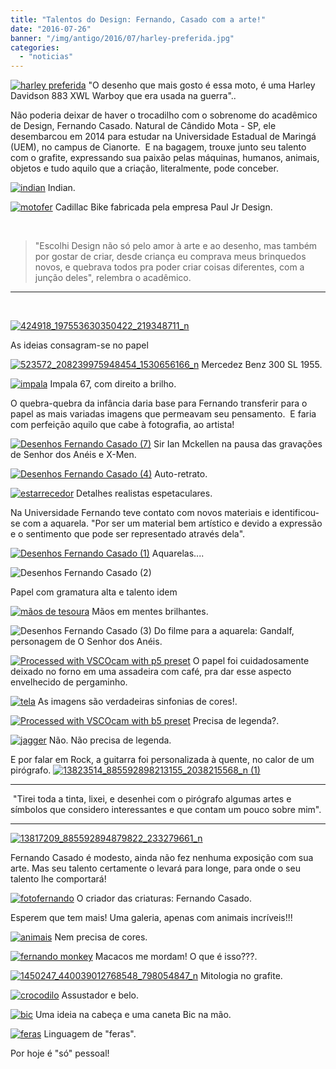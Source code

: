 ```yaml
---
title: "Talentos do Design: Fernando, Casado com a arte!"
date: "2016-07-26"
banner: "/img/antigo/2016/07/harley-preferida.jpg"
categories: 
  - "noticias"
---
```


[![harley preferida](/img/antigo/2016/07/harley-preferida.jpg)](/img/antigo/2016/07/harley-preferida.jpg) "O desenho que mais gosto é essa moto, é uma Harley Davidson 883 XWL Warboy que era usada na guerra"..

Não poderia deixar de haver o trocadilho com o sobrenome do acadêmico de Design, Fernando Casado. Natural de Cândido Mota - SP, ele desembarcou em 2014 para estudar na Universidade Estadual de Maringá (UEM), no campus de Cianorte.  E na bagagem, trouxe junto seu talento com o grafite, expressando sua paixão pelas máquinas, humanos, animais, objetos e tudo aquilo que a criação, literalmente, pode conceber.

[![indian](/img/antigo/2016/07/indian.jpg)](/img/antigo/2016/07/indian.jpg) Indian.

[![motofer](/img/antigo/2016/07/motofer.jpg)](/img/antigo/2016/07/motofer.jpg) Cadillac Bike fabricada pela empresa Paul Jr Design.

 

> "Escolhi Design não só pelo amor à arte e ao desenho, mas também por gostar de criar, desde criança eu comprava meus brinquedos novos, e quebrava todos pra poder criar coisas diferentes, com a junção deles", relembra o acadêmico.

----

 

[![424918_197553630350422_219348711_n](/img/antigo/2016/07/424918_197553630350422_219348711_n.jpg)](/img/antigo/2016/07/424918_197553630350422_219348711_n.jpg)

As ideias consagram-se no papel

[![523572_208239975948454_1530656166_n](/img/antigo/2016/07/523572_208239975948454_1530656166_n.jpg)](/img/antigo/2016/07/523572_208239975948454_1530656166_n.jpg) Mercedez Benz 300 SL 1955.

[![impala](/img/antigo/2016/07/impala-e1469505776195.jpg)](/img/antigo/2016/07/impala.jpg) Impala 67, com direito a brilho.

O quebra-quebra da infância daria base para Fernando transferir para o papel as mais variadas imagens que permeavam seu pensamento.  E faria com perfeição aquilo que cabe à fotografia, ao artista!

[![Desenhos Fernando Casado (7)](/img/antigo/2016/07/Desenhos-Fernando-Casado-7.jpg)](/img/antigo/2016/07/Desenhos-Fernando-Casado-7.jpg) Sir Ian Mckellen na pausa das gravações de Senhor dos Anéis e X-Men.

[![Desenhos Fernando Casado (4)](/img/antigo/2016/07/Desenhos-Fernando-Casado-4.jpg)](/img/antigo/2016/07/Desenhos-Fernando-Casado-4.jpg) Auto-retrato.

[![estarrecedor](/img/antigo/2016/07/estarrecedor.jpg)](/img/antigo/2016/07/estarrecedor.jpg) Detalhes realistas espetaculares.

Na Universidade Fernando teve contato com novos materiais e identificou-se com a aquarela. "Por ser um material bem artístico e devido a expressão e o sentimento que pode ser representado através dela".

[![Desenhos Fernando Casado (1)](/img/antigo/2016/07/Desenhos-Fernando-Casado-1.jpg)](/img/antigo/2016/07/Desenhos-Fernando-Casado-1.jpg) Aquarelas....

![Desenhos Fernando Casado (2)](/img/antigo/2016/07/Desenhos-Fernando-Casado-2.jpg)

Papel com gramatura alta e talento idem

[![mãos de tesoura](/img/antigo/2016/07/mãos-de-tesoura.jpg)](/img/antigo/2016/07/mãos-de-tesoura.jpg) Mãos em mentes brilhantes.

![Desenhos Fernando Casado (3)](/img/antigo/2016/07/Desenhos-Fernando-Casado-3.jpg) Do filme para a aquarela: Gandalf, personagem de O Senhor dos Anéis.

[![Processed with VSCOcam with p5 preset](/img/antigo/2016/07/Desenhos-Fernando-Casado-5.jpg)](/img/antigo/2016/07/Desenhos-Fernando-Casado-5.jpg) O papel foi cuidadosamente deixado no forno em uma assadeira com café, pra dar esse aspecto envelhecido de pergaminho.

[![tela](/img/antigo/2016/07/tela.jpg)](/img/antigo/2016/07/tela.jpg) As imagens são verdadeiras sinfonias de cores!.

[![Processed with VSCOcam with b5 preset](/img/antigo/2016/07/Desenhos-Fernando-Casado-6.jpg)](/img/antigo/2016/07/Desenhos-Fernando-Casado-6.jpg) Precisa de legenda?.

[![jagger](/img/antigo/2016/07/jagger.jpg)](/img/antigo/2016/07/jagger.jpg) Não. Não precisa de legenda.

E por falar em Rock, a guitarra foi personalizada à quente, no calor de um pirógrafo. [![13823514_885592898213155_2038215568_n (1)](/img/antigo/2016/07/13823514_885592898213155_2038215568_n-1.jpg)](/img/antigo/2016/07/13823514_885592898213155_2038215568_n-1.jpg)

----

 "Tirei toda a tinta, lixei, e desenhei com o pirógrafo algumas artes e símbolos que considero interessantes e que contam um pouco sobre mim".

----

[![13817209_885592894879822_233279661_n](/img/antigo/2016/07/13817209_885592894879822_233279661_n.jpg)](/img/antigo/2016/07/13817209_885592894879822_233279661_n.jpg)

Fernando Casado é modesto, ainda não fez nenhuma exposição com sua arte. Mas seu talento certamente o levará para longe, para onde o seu talento lhe comportará!

[![fotofernando](/img/antigo/2016/07/fotofernando.jpg)](/img/antigo/2016/07/fotofernando.jpg) O criador das criaturas: Fernando Casado.

Esperem que tem mais! Uma galeria, apenas com animais incríveis!!!

[![animais](/img/antigo/2016/07/animais.jpg)](/img/antigo/2016/07/animais.jpg) Nem precisa de cores.

[![fernando monkey](/img/antigo/2016/07/fernando-monkey.jpg)](/img/antigo/2016/07/fernando-monkey.jpg) Macacos me mordam! O que é isso???.

[![1450247_440039012768548_798054847_n](/img/antigo/2016/07/1450247_440039012768548_798054847_n.jpg)](/img/antigo/2016/07/1450247_440039012768548_798054847_n.jpg) Mitologia no grafite.

[![crocodilo](/img/antigo/2016/07/crocodilo-e1469505369776.jpg)](/img/antigo/2016/07/crocodilo.jpg) Assustador e belo.

[![bic](/img/antigo/2016/07/bic.jpg)](/img/antigo/2016/07/bic.jpg) Uma ideia na cabeça e uma caneta Bic na mão.

[![feras](/img/antigo/2016/07/feras.jpg)](/img/antigo/2016/07/feras.jpg) Linguagem de "feras".

Por hoje é "só" pessoal!
